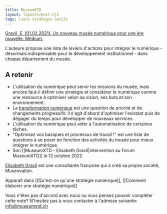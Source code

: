 ```yaml
---
title: MuseumXTD
layout: layouts/post.njk
tags: liens strategie outils
---
```


[Gravil, E. (01.02.2021). Un nouveau musée numérique pour une ère nouvelle. Medium.](https://elisagravil.medium.com/un-nouveau-mus%C3%A9e-num%C3%A9rique-pour-une-%C3%A8re-nouvelle-8fedf8ff7c1a)

L'auteure propose une liste de leviers d'actions pour intégrer le numérique - désormais indispensable pour le développement institutionnel - dans chaque département du musée. 

## A retenir
- L'utilisation du numérique peut servir les missions du musée, mais encore faut-il définir une stratégie et considérer le numérique comme une ressource à optimiser selon sa vision, ses buts et son environnement. 
- La [transformation numérique](https://miro.medium.com/max/1400/1*Akhqk_swRs2_pe_-IRQVBA.png) est une question de priorité et de changements progressifs: il s'agit d'abord d'optimiser l'existant puis de dégager du temps pour développer de nouveaux services. 
- L'utilisation du numérique peut aider à l'automatisation de certaines tâches. 
- "Optimisez vos basiques et processus de travail !" est une liste de questions à se poser en fonction des activités du musée pour mieux intégrer le numérique. 
- Son [[MuseumXTD - Elisabeth Gravil|intervention au Forum MuseumXTD]] le 12 octobre 2022 

[Elisabeth Gravil](https://www.linkedin.com/in/elisagravil/) est une consultante française qui a créé sa propre société, Museovation.  

Apparaît dans [[Qu'est-ce qu'une stratégie numérique]], [[Comment élaborer une stratégie numérique]]  

Vous n'êtes pas d'accord avec nous ou vous pensez pouvoir compléter cette note? N'hésitez pas à nous contacter à l'adresse suivante: [info@museumxtd.ch](mailto:info@museumxtd.ch)